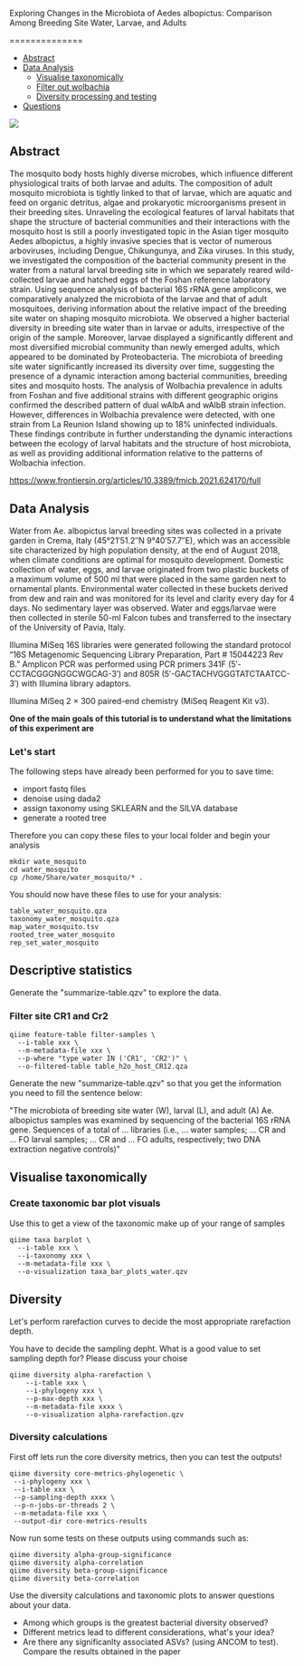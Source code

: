Exploring Changes in the Microbiota of Aedes albopictus: Comparison Among Breeding Site Water, Larvae, and Adults

==============
- [Abstract](#abstract)
- [Data Analysis](#data-analysis)
  - [Visualise taxonomically](#visualise-taxonomically)
  - [Filter out wolbachia](#filter-out-wolbachia)
  - [Diversity processing and testing](#diversity)
- [Questions](#questions)

![](09805-scicon6-bees.jpg)

## Abstract
The mosquito body hosts highly diverse microbes, which influence different physiological traits of both larvae and adults. The composition of adult mosquito microbiota is tightly linked to that of larvae, which are aquatic and feed on organic detritus, algae and prokaryotic microorganisms present in their breeding sites. Unraveling the ecological features of larval habitats that shape the structure of bacterial communities and their interactions with the mosquito host is still a poorly investigated topic in the Asian tiger mosquito Aedes albopictus, a highly invasive species that is vector of numerous arboviruses, including Dengue, Chikungunya, and Zika viruses. In this study, we investigated the composition of the bacterial community present in the water from a natural larval breeding site in which we separately reared wild-collected larvae and hatched eggs of the Foshan reference laboratory strain. Using sequence analysis of bacterial 16S rRNA gene amplicons, we comparatively analyzed the microbiota of the larvae and that of adult mosquitoes, deriving information about the relative impact of the breeding site water on shaping mosquito microbiota. We observed a higher bacterial diversity in breeding site water than in larvae or adults, irrespective of the origin of the sample. Moreover, larvae displayed a significantly different and most diversified microbial community than newly emerged adults, which appeared to be dominated by Proteobacteria. The microbiota of breeding site water significantly increased its diversity over time, suggesting the presence of a dynamic interaction among bacterial communities, breeding sites and mosquito hosts. The analysis of Wolbachia prevalence in adults from Foshan and five additional strains with different geographic origins confirmed the described pattern of dual wAlbA and wAlbB strain infection. However, differences in Wolbachia prevalence were detected, with one strain from La Reunion Island showing up to 18% uninfected individuals. These findings contribute in further understanding the dynamic interactions between the ecology of larval habitats and the structure of host microbiota, as well as providing additional information relative to the patterns of Wolbachia infection.

https://www.frontiersin.org/articles/10.3389/fmicb.2021.624170/full

## Data Analysis
Water from Ae. albopictus larval breeding sites was collected in a private garden in Crema, Italy (45°21′51.2′′N 9°40′57.7′′E), which was an accessible site characterized by high population density, at the end of August 2018, when climate conditions are optimal for mosquito development. Domestic collection of water, eggs, and larvae originated from two plastic buckets of a maximum volume of 500 ml that were placed in the same garden next to ornamental plants. Environmental water collected in these buckets derived from dew and rain and was monitored for its level and clarity every day for 4 days. No sedimentary layer was observed. Water and eggs/larvae were then collected in sterile 50-ml Falcon tubes and transferred to the insectary of the University of Pavia, Italy.


Illumina MiSeq 16S libraries were generated following the standard protocol “16S Metagenomic Sequencing Library Preparation, Part # 15044223 Rev B.” Amplicon PCR was performed using PCR primers 341F (5′-CCTACGGGNGGCWGCAG-3′) and 805R (5′-GACTACHVGGGTATCTAATCC-3′) with Illumina library adaptors.

Illumina MiSeq 2 × 300 paired-end chemistry (MiSeq Reagent Kit v3).

**One of the main goals of this tutorial is to understand what the limitations of this experiment are**


### Let's start

The following steps have already been performed for you to save time:
- import fastq files
- denoise using dada2
- assign taxonomy using SKLEARN and the SILVA database
- generate a rooted tree

Therefore you can copy these files to your local folder and begin your analysis
```
mkdir wate_mosquito
cd water_mosquito
cp /home/Share/water_mosquito/* .
```
You should now have these files to use for your analysis:
```
table_water_mosquito.qza
taxonomy_water_mosquito.qza
map_water_mosquito.tsv
rooted_tree_water_mosquito
rep_set_water_mosquito
```

## Descriptive statistics
Generate the "summarize-table.qzv" to explore the data.


### Filter site CR1 and Cr2

```
qiime feature-table filter-samples \
  --i-table xxx \
  --m-metadata-file xxx \
  --p-where "type_water IN ('CR1', 'CR2')" \
  --o-filtered-table table_h2o_host_CR12.qza
```
Generate the new "summarize-table.qzv" so that you get the information you need to fill the sentence below:

"The microbiota of breeding site water (W), larval (L), and adult (A) Ae. albopictus samples was examined by sequencing of the bacterial 16S rRNA gene. Sequences of a total of ... libraries (i.e., ... water samples; ... CR and ... FO larval samples; ... CR and ... FO adults, respectively; two DNA extraction negative controls)"

## Visualise taxonomically 

### Create taxonomic bar plot visuals
Use this to get a view of the taxonomic make up of your range of samples
```
qiime taxa barplot \
  --i-table xxx \
  --i-taxonomy xxx \
  --m-metadata-file xxx \
  --o-visualization taxa_bar_plots_water.qzv
```






## Diversity

Let's perform rarefaction curves to decide the most appropriate rarefaction depth.    

You have to decide the sampling depht. What is a good value to set sampling depth for?
Please discuss your choise

```
qiime diversity alpha-rarefaction \
    --i-table xxx \
    --i-phylogeny xxx \
    --p-max-depth xxx \
    --m-metadata-file xxxx \
    --o-visualization alpha-rarefaction.qzv
```

### Diversity calculations
First off lets run the core diversity metrics, then you can test the outputs!
 ```
qiime diversity core-metrics-phylogenetic \
  --i-phylogeny xxx \
  --i-table xxx \
  --p-sampling-depth xxxx \
  --p-n-jobs-or-threads 2 \
  --m-metadata-file xxx \
  --output-dir core-metrics-results
```
Now run some tests on these outputs using commands such as:
```
qiime diversity alpha-group-significance
qiime diversity alpha-correlation
qiime diversity beta-group-significance
qiime diversity beta-correlation
```



Use the diversity calculations and taxonomic plots to answer questions about your data. 

- Among which groups is the greatest bacterial diversity observed?
- Different metrics lead to different considerations, what's your idea?
- Are there any significanlty associated ASVs? (using ANCOM to test). Compare the results obtained in the paper 


